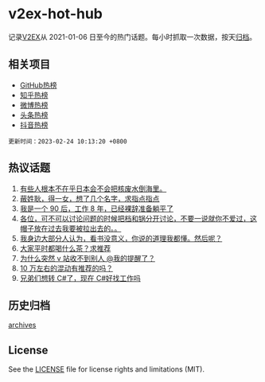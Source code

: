 # v2ex-hot-hub

 记录[V2EX](https://www.v2ex.com/)从 2021-01-06 日至今的热门话题。每小时抓取一次数据，按天[归档](archives)。
 
 ## 相关项目

- [GitHub热榜](https://github.com/snaildev/github-hot-hub)
- [知乎热榜](https://github.com/snaildev/zhihu-hot-hub)
- [微博热榜](https://github.com/snaildev/weibo-hot-hub)
- [头条热榜](https://github.com/snaildev/toutiao-hot-hub)
- [抖音热榜](https://github.com/snaildev/douyin-hot-hub)


 `更新时间：2023-02-24 10:13:20 +0800`

## 热议话题

1. [有些人根本不在乎日本会不会把核废水倒海里。](https://www.v2ex.com/t/918497)
1. [蔽姓耿，得一女，想了几个名字，求指点指点](https://www.v2ex.com/t/918615)
1. [我是一个 90 后，工作 8 年，已经裸辞准备躺平了](https://www.v2ex.com/t/918539)
1. [各位，可不可以讨论问题的时候把档和锅分开讨论，不要一说就你不爱过，这帽子放在过去我要被拉出去的。。](https://www.v2ex.com/t/918523)
1. [我身边大部分人认为，看书没意义，你说的道理我都懂。然后呢？](https://www.v2ex.com/t/918557)
1. [大家平时都喝什么茶？求推荐](https://www.v2ex.com/t/918462)
1. [为什么突然 v 站收不到别人 @我的提醒了？](https://www.v2ex.com/t/918479)
1. [10 万左右的混动有推荐的吗？](https://www.v2ex.com/t/918439)
1. [兄弟们想转 C#了，现在 C#好找工作吗](https://www.v2ex.com/t/918657)

## 历史归档

[archives](archives)

## License

See the [LICENSE](LICENSE) file for license rights and limitations (MIT).
